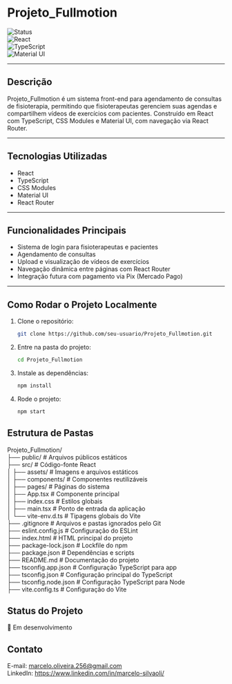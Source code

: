 # Projeto_Fullmotion

![Status](https://img.shields.io/badge/status-em%20desenvolvimento-yellow)  
![React](https://img.shields.io/badge/react-%5E18.2.0-blue)  
![TypeScript](https://img.shields.io/badge/typescript-%5E4.9.0-blue)  
![Material UI](https://img.shields.io/badge/material--ui-%5E5.12.3-blueviolet)  

---

## Descrição

Projeto_Fullmotion é um sistema front-end para agendamento de consultas de fisioterapia, permitindo que fisioterapeutas gerenciem suas agendas e compartilhem vídeos de exercícios com pacientes. Construído em React com TypeScript, CSS Modules e Material UI, com navegação via React Router.

---

## Tecnologias Utilizadas

- React  
- TypeScript  
- CSS Modules  
- Material UI  
- React Router  

---

## Funcionalidades Principais

- Sistema de login para fisioterapeutas e pacientes  
- Agendamento de consultas  
- Upload e visualização de vídeos de exercícios  
- Navegação dinâmica entre páginas com React Router  
- Integração futura com pagamento via Pix (Mercado Pago)  

---

## Como Rodar o Projeto Localmente

1. Clone o repositório:  
   ```bash
   git clone https://github.com/seu-usuario/Projeto_Fullmotion.git

2. Entre na pasta do projeto:
   ```bash
   cd Projeto_Fullmotion

3. Instale as dependências:
   ```bash
   npm install

4. Rode o projeto:
   ```bash
   npm start

## Estrutura de Pastas

Projeto_Fullmotion/  
├── public/                  # Arquivos públicos estáticos  
├── src/                     # Código-fonte React  
│   ├── assets/              # Imagens e arquivos estáticos  
│   ├── components/          # Componentes reutilizáveis  
│   ├── pages/               # Páginas do sistema   
│   ├── App.tsx              # Componente principal  
│   ├── index.css            # Estilos globais   
│   ├── main.tsx             # Ponto de entrada da aplicação  
│   └── vite-env.d.ts        # Tipagens globais do Vite   
├── .gitignore               # Arquivos e pastas ignorados pelo Git  
├── eslint.config.js         # Configuração do ESLint  
├── index.html               # HTML principal do projeto  
├── package-lock.json        # Lockfile do npm  
├── package.json             # Dependências e scripts  
├── README.md                # Documentação do projeto  
├── tsconfig.app.json        # Configuração TypeScript para app  
├── tsconfig.json            # Configuração principal do TypeScript  
├── tsconfig.node.json       # Configuração TypeScript para Node  
├── vite.config.ts           # Configuração do Vite  

## Status do Projeto

:construction: Em desenvolvimento

## Contato

E-mail: marcelo.oliveira.256@gmail.com  
LinkedIn: https://www.linkedin.com/in/marcelo-silvaoli/  

